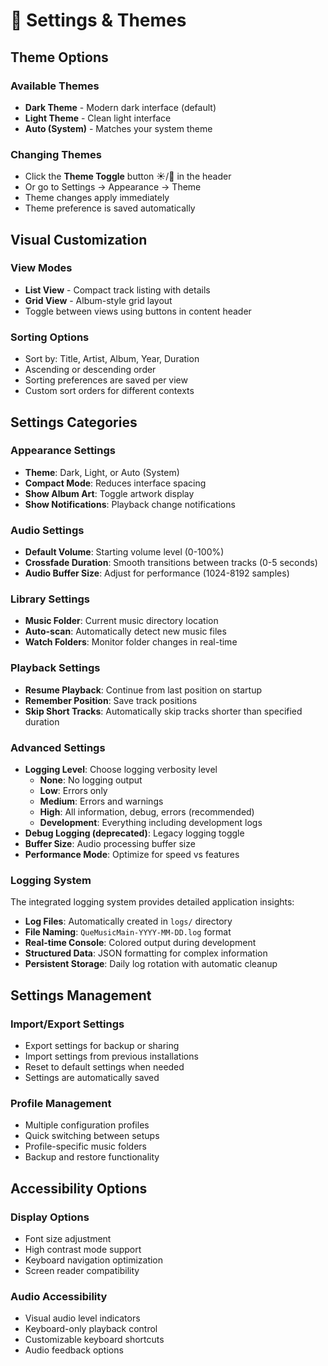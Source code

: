 # 🎨 Settings & Themes

## Theme Options

### Available Themes

- **Dark Theme** - Modern dark interface (default)
- **Light Theme** - Clean light interface
- **Auto (System)** - Matches your system theme

### Changing Themes

- Click the **Theme Toggle** button ☀️/🌙 in the header
- Or go to Settings → Appearance → Theme
- Theme changes apply immediately
- Theme preference is saved automatically

## Visual Customization

### View Modes

- **List View** - Compact track listing with details
- **Grid View** - Album-style grid layout
- Toggle between views using buttons in content header

### Sorting Options

- Sort by: Title, Artist, Album, Year, Duration
- Ascending or descending order
- Sorting preferences are saved per view
- Custom sort orders for different contexts

## Settings Categories

### Appearance Settings

- **Theme**: Dark, Light, or Auto (System)
- **Compact Mode**: Reduces interface spacing
- **Show Album Art**: Toggle artwork display
- **Show Notifications**: Playback change notifications

### Audio Settings

- **Default Volume**: Starting volume level (0-100%)
- **Crossfade Duration**: Smooth transitions between tracks (0-5 seconds)
- **Audio Buffer Size**: Adjust for performance (1024-8192 samples)

### Library Settings

- **Music Folder**: Current music directory location
- **Auto-scan**: Automatically detect new music files
- **Watch Folders**: Monitor folder changes in real-time

### Playback Settings

- **Resume Playback**: Continue from last position on startup
- **Remember Position**: Save track positions
- **Skip Short Tracks**: Automatically skip tracks shorter than specified duration

### Advanced Settings

- **Logging Level**: Choose logging verbosity level
  - **None**: No logging output
  - **Low**: Errors only
  - **Medium**: Errors and warnings
  - **High**: All information, debug, errors (recommended)
  - **Development**: Everything including development logs
- **Debug Logging (deprecated)**: Legacy logging toggle
- **Buffer Size**: Audio processing buffer size
- **Performance Mode**: Optimize for speed vs features

### Logging System

The integrated logging system provides detailed application insights:

- **Log Files**: Automatically created in `logs/` directory
- **File Naming**: `QueMusicMain-YYYY-MM-DD.log` format
- **Real-time Console**: Colored output during development
- **Structured Data**: JSON formatting for complex information
- **Persistent Storage**: Daily log rotation with automatic cleanup

## Settings Management

### Import/Export Settings

- Export settings for backup or sharing
- Import settings from previous installations
- Reset to default settings when needed
- Settings are automatically saved

### Profile Management

- Multiple configuration profiles
- Quick switching between setups
- Profile-specific music folders
- Backup and restore functionality

## Accessibility Options

### Display Options

- Font size adjustment
- High contrast mode support
- Keyboard navigation optimization
- Screen reader compatibility

### Audio Accessibility

- Visual audio level indicators
- Keyboard-only playback control
- Customizable keyboard shortcuts
- Audio feedback options
